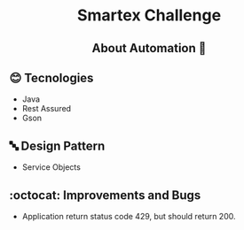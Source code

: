 <h1 align="center"> 
  Smartex Challenge
</h1>


<h2 align="center"> 
  About Automation 🚀 
</h2>

## :blush: **Tecnologies**

- Java
- Rest Assured
- Gson


## 🔤 **Design Pattern**

- Service Objects

## :octocat: Improvements and Bugs

- Application return status code 429, but should return 200.
